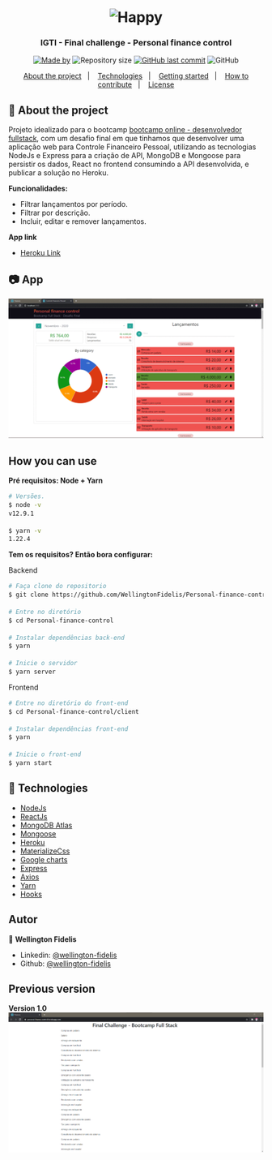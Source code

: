 <h1 align="center">
    <img width="400px" height="200px" alt="Happy" title="Happy" src="https://marcas-logos.net/wp-content/uploads/2020/03/GITHUB-LOGO.png?raw=true" />
</h1>

<h3 align="center">
  IGTI - Final challenge - Personal finance control
</h3>

<p align="center">
  <a href="https://www.linkedin.com/in/wellington-fidelis-7b02b167/"><img alt="Made by" src="https://img.shields.io/badge/made%20by-Wellington%20Fidelis-%2315C3D6"></a>
  <img alt="Repository size" src="https://img.shields.io/github/repo-size/WellingtonFidelis/Personal-finance-control?color=15C3D6">
  <a href="https://github.com/WellingtonFidelis/Personal-finance-control/commits/master"><img alt="GitHub last commit" src="https://img.shields.io/github/last-commit/WellingtonFidelis/Personal-finance-control?color=15C3D6"></a>
  <img alt="GitHub" src="https://img.shields.io/github/license/WellingtonFidelis/Personal-finance-control?color=15C3D6">
</p>

<p align="center">
  <a href="#-about-the-project">About the project</a>&nbsp;&nbsp;&nbsp;|&nbsp;&nbsp;&nbsp;
  <a href="#-technologies">Technologies</a>&nbsp;&nbsp;&nbsp;|&nbsp;&nbsp;&nbsp;
  <a href="#-getting-started">Getting started</a>&nbsp;&nbsp;&nbsp;|&nbsp;&nbsp;&nbsp;
  <a href="#-how-to-contribute">How to contribute</a>&nbsp;&nbsp;&nbsp;|&nbsp;&nbsp;&nbsp;
  <a href="#-license">License</a>
</p>

## 🧸 About the project

Projeto idealizado para o bootcamp [bootcamp online - desenvolvedor fullstack](https://www.igti.com.br/custom/bootcamp-desenvolvedor-full-stack/), com um desafio final em que tinhamos que desenvolver uma aplicação web para Controle Financeiro Pessoal, utilizando as tecnologias NodeJs e Express para a criação de API, MongoDB e Mongoose para persistir os dados, React no frontend consumindo a API desenvolvida, e publicar a solução no Heroku.

**Funcionalidades:**

- Filtrar lançamentos por período.
- Filtrar por descrição.
- Incluir, editar e remover lançamentos.

**App link**
- [Heroku Link](https://personal-finance-control.herokuapp.com/)

## 📷 App

![](https://github.com/WellingtonFidelis/Personal-finance-control/blob/master/portifolio/gif-personal-app.gif)


## How you can use

**Pré requisitos: Node + Yarn**

```bash
# Versões.
$ node -v
v12.9.1

$ yarn -v
1.22.4
```

**Tem os requisitos? Então bora configurar:**

Backend

```bash
# Faça clone do repositorio
$ git clone https://github.com/WellingtonFidelis/Personal-finance-control.git

# Entre no diretório
$ cd Personal-finance-control

# Instalar dependências back-end
$ yarn

# Inicie o servidor
$ yarn server
```

Frontend

```bash
# Entre no diretório do front-end
$ cd Personal-finance-control/client

# Instalar dependências front-end
$ yarn

# Inicie o front-end
$ yarn start
```

## 🔧 Technologies

- [NodeJs](https://nodejs.org/)
- [ReactJs](https://reactjs.org/)
- [MongoDB Atlas](https://www.mongodb.com/)
- [Mongoose](https://www.npmjs.com/package/mongoose)
- [Heroku](https://www.heroku.com/)
- [MaterializeCss](https://materializecss.com/)
- [Google charts](https://developers.google.com/chart)
- [Express](https://www.react.express/)
- [Axios](https://www.npmjs.com/package/axios)
- [Yarn](https://yarnpkg.com/)
- [Hooks](https://pt-br.reactjs.org/docs/hooks-intro.html)

## Autor

👤 **Wellington Fidelis**

- Linkedin: [@wellington-fidelis](https://www.linkedin.com/in/wellington-fidelis-7b02b167/)
- Github: [@wellington-fidelis](https://github.com/WellingtonFidelis)

## Previous version
**Version 1.0**
![](https://github.com/WellingtonFidelis/Personal-finance-control/blob/master/portifolio/screenshot_app_1.0.png)
